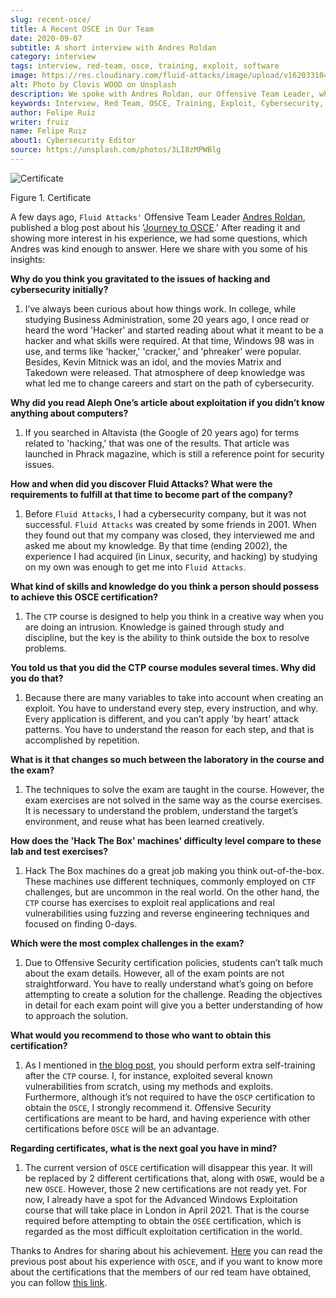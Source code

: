 ```yaml
---
slug: recent-osce/
title: A Recent OSCE in Our Team
date: 2020-09-07
subtitle: A short interview with Andres Roldan
category: interview
tags: interview, red-team, osce, training, exploit, software
image: https://res.cloudinary.com/fluid-attacks/image/upload/v1620331047/blog/recent-osce/cover_qrhc7w.webp
alt: Photo by Clovis WOOD on Unsplash
description: We spoke with Andres Roldan, our Offensive Team Leader, who recently obtained his OSCE certificate. Here he shares with us a little more about his experience.
keywords: Interview, Red Team, OSCE, Training, Exploit, Cybersecurity, Security, Pentesting, Ethical Hacking
author: Felipe Ruiz
writer: fruiz
name: Felipe Ruiz
about1: Cybersecurity Editor
source: https://unsplash.com/photos/3LI8zMPWBlg
---
```


<div class="imgblock">

![Certificate](https://res.cloudinary.com/fluid-attacks/image/upload/v1620331047/blog/recent-osce/certificate_cwrj6y.webp)

<div class="title">

Figure 1. Certificate

</div>

</div>

A few days ago, `Fluid Attacks'` Offensive Team Leader [Andres
Roldan](../authors/andres-roldan/), published a blog post about his
'[Journey to OSCE](../osce-journey/).' After reading it and showing more
interest in his experience, we had some questions, which Andres was kind
enough to answer. Here we share with you some of his insights:

<div class="blog-questions">

**Why do you think you gravitated to the issues of hacking and
cybersecurity initially?**

1. I’ve always been curious about how things work. In college, while
    studying Business Administration, some 20 years ago, I once read or
    heard the word 'Hacker' and started reading about what it meant to
    be a hacker and what skills were required. At that time, Windows 98
    was in use, and terms like 'hacker,' 'cracker,' and 'phreaker' were
    popular. Besides, Kevin Mitnick was an idol, and the movies Matrix
    and Takedown were released. That atmosphere of deep knowledge was
    what led me to change careers and start on the path of
    cybersecurity.

**Why did you read Aleph One’s article about exploitation if you didn’t
know anything about computers?**

1. If you searched in Altavista (the Google of 20 years ago) for terms
    related to 'hacking,' that was one of the results. That article was
    launched in Phrack magazine, which is still a reference point for
    security issues.

**How and when did you discover Fluid Attacks? What were the
requirements to fulfill at that time to become part of the company?**

1. Before `Fluid Attacks`, I had a cybersecurity company, but it was
    not successful. `Fluid Attacks` was created by some friends in 2001.
    When they found out that my company was closed, they interviewed me
    and asked me about my knowledge. By that time (ending 2002), the
    experience I had acquired (in Linux, security, and hacking) by
    studying on my own was enough to get me into `Fluid Attacks`.

**What kind of skills and knowledge do you think a person should possess
to achieve this OSCE certification?**

1. The `CTP` course is designed to help you think in a creative way
    when you are doing an intrusion. Knowledge is gained through study
    and discipline, but the key is the ability to think outside the box
    to resolve problems.

**You told us that you did the CTP course modules several times. Why did
you do that?**

1. Because there are many variables to take into account when creating
    an exploit. You have to understand every step, every instruction,
    and why. Every application is different, and you can’t apply 'by
    heart' attack patterns. You have to understand the reason for each
    step, and that is accomplished by repetition.

**What is it that changes so much between the laboratory in the course
and the exam?**

1. The techniques to solve the exam are taught in the course. However,
    the exam exercises are not solved in the same way as the course
    exercises. It is necessary to understand the problem, understand the
    target’s environment, and reuse what has been learned creatively.

**How does the 'Hack The Box' machines' difficulty level compare to
these lab and test exercises?**

1. Hack The Box machines do a great job making you think
    out-of-the-box. These machines use different techniques, commonly
    employed on `CTF` challenges, but are uncommon in the real world. On
    the other hand, the `CTP` course has exercises to exploit real
    applications and real vulnerabilities using fuzzing and reverse
    engineering techniques and focused on finding 0-days.

**Which were the most complex challenges in the exam?**

1. Due to Offensive Security certification policies, students can’t
    talk much about the exam details. However, all of the exam points
    are not straightforward. You have to really understand what’s going
    on before attempting to create a solution for the challenge. Reading
    the objectives in detail for each exam point will give you a better
    understanding of how to approach the solution.

**What would you recommend to those who want to obtain this
certification?**

1. As I mentioned in [the blog post](../osce-journey/), you should
    perform extra self-training after the `CTP` course. I, for instance,
    exploited several known vulnerabilities from scratch, using my
    methods and exploits. Furthermore, although it’s not required to
    have the `OSCP` certification to obtain the `OSCE`, I strongly
    recommend it. Offensive Security certifications are meant to be
    hard, and having experience with other certifications before `OSCE`
    will be an advantage.

**Regarding certificates, what is the next goal you have in mind?**

1. The current version of `OSCE` certification will disappear this
    year. It will be replaced by 2 different certifications that, along
    with `OSWE`, would be a new `OSCE`. However, those 2 new
    certifications are not ready yet. For now, I already have a spot for
    the Advanced Windows Exploitation course that will take place in
    London in April 2021. That is the course required before attempting
    to obtain the `OSEE` certification, which is regarded as the most
    difficult exploitation certification in the world.

</div>

Thanks to Andres for sharing about his achievement.
[Here](../osce-journey/) you can read the previous post about his
experience with `OSCE`, and if you want to know more about the
certifications that the members of our red team have obtained, you can
follow [this link](../../about-us/certifications/).
